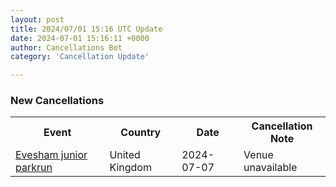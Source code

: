 ```yaml
---
layout: post
title: 2024/07/01 15:16 UTC Update
date: 2024-07-01 15:16:11 +0000
author: Cancellations Bot
category: 'Cancellation Update'

---
```


<h3>New Cancellations</h3>
<div class='hscrollable'>
<table style='width: 100%'>
    <tr>
        <th>Event</th>
        <th>Country</th>
        <th>Date</th>
        <th>Cancellation Note</th>
    </tr>
    <tr>
        <td><a href="https://www.parkrun.org.uk/evesham-juniors">Evesham junior parkrun</a></td>
        <td>United Kingdom</td>
        <td>2024-07-07</td>
        <td>Venue unavailable</td>
    </tr>
</table>
</div>
